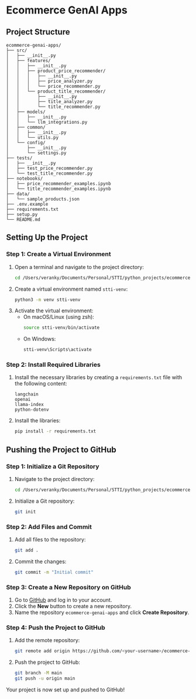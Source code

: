 # Ecommerce GenAI Apps

## Project Structure
```
ecommerce-genai-apps/
├── src/
│   ├── __init__.py
│   ├── features/
│   │   ├── __init__.py
│   │   ├── product_price_recommender/
│   │   │   ├── __init__.py
│   │   │   ├── price_analyzer.py
│   │   │   └── price_recommender.py
│   │   └── product_title_recommender/
│   │       ├── __init__.py
│   │       ├── title_analyzer.py
│   │       └── title_recommender.py
│   ├── models/
│   │   ├── __init__.py
│   │   └── llm_integrations.py
│   ├── common/
│   │   ├── __init__.py
│   │   └── utils.py
│   └── config/
│       ├── __init__.py
│       └── settings.py
├── tests/
│   ├── __init__.py
│   ├── test_price_recommender.py
│   └── test_title_recommender.py
├── notebooks/
│   ├── price_recommender_examples.ipynb
│   └── title_recommender_examples.ipynb
├── data/
│   └── sample_products.json
├── .env.example
├── requirements.txt
├── setup.py
└── README.md
```

## Setting Up the Project

### Step 1: Create a Virtual Environment
1. Open a terminal and navigate to the project directory:
   ```bash
   cd /Users/veranky/Documents/Personal/STTI/python_projects/ecommerce-genai-apps
   ```
2. Create a virtual environment named `stti-venv`:
   ```bash
   python3 -m venv stti-venv
   ```
3. Activate the virtual environment:
   - On macOS/Linux (using zsh):
     ```bash
     source stti-venv/bin/activate
     ```
   - On Windows:
     ```bash
     stti-venv\Scripts\activate
     ```

### Step 2: Install Required Libraries
1. Install the necessary libraries by creating a `requirements.txt` file with the following content:
   ```
   langchain
   openai
   llama-index
   python-dotenv
   ```
2. Install the libraries:
   ```bash
   pip install -r requirements.txt
   ```

## Pushing the Project to GitHub

### Step 1: Initialize a Git Repository
1. Navigate to the project directory:
   ```bash
   cd /Users/veranky/Documents/Personal/STTI/python_projects/ecommerce-genai-apps
   ```
2. Initialize a Git repository:
   ```bash
   git init
   ```

### Step 2: Add Files and Commit
1. Add all files to the repository:
   ```bash
   git add .
   ```
2. Commit the changes:
   ```bash
   git commit -m "Initial commit"
   ```

### Step 3: Create a New Repository on GitHub
1. Go to [GitHub](https://github.com) and log in to your account.
2. Click the **New** button to create a new repository.
3. Name the repository `ecommerce-genai-apps` and click **Create Repository**.

### Step 4: Push the Project to GitHub
1. Add the remote repository:
   ```bash
   git remote add origin https://github.com/<your-username>/ecommerce-genai-apps.git
   ```
2. Push the project to GitHub:
   ```bash
   git branch -M main
   git push -u origin main
   ```

Your project is now set up and pushed to GitHub!